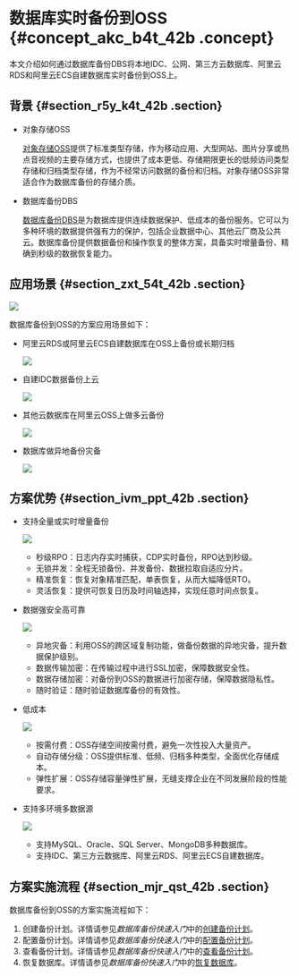 # 数据库实时备份到OSS {#concept_akc_b4t_42b .concept}

本文介绍如何通过数据库备份DBS将本地IDC、公网、第三方云数据库、阿里云RDS和阿里云ECS自建数据库实时备份到OSS上。

## 背景 {#section_r5y_k4t_42b .section}

-   对象存储OSS

    [对象存储OSS](https://www.aliyun.com/product/oss)提供了标准类型存储，作为移动应用、大型网站、图片分享或热点音视频的主要存储方式，也提供了成本更低、存储期限更长的低频访问类型存储和归档类型存储，作为不经常访问数据的备份和归档。对象存储OSS非常适合作为数据库备份的存储介质。

-   数据库备份DBS

    [数据库备份DBS](https://www.aliyun.com/product/dbs)是为数据库提供连续数据保护、低成本的备份服务。它可以为多种环境的数据提供强有力的保护，包括企业数据中心、其他云厂商及公共云。数据库备份提供数据备份和操作恢复的整体方案，具备实时增量备份、精确到秒级的数据恢复能力。


## 应用场景 {#section_zxt_54t_42b .section}

![](http://static-aliyun-doc.oss-cn-hangzhou.aliyuncs.com/assets/img/16444/15325930757487_zh-CN.png)

数据库备份到OSS的方案应用场景如下：

-   阿里云RDS或阿里云ECS自建数据库在OSS上备份或长期归档

    ![](http://static-aliyun-doc.oss-cn-hangzhou.aliyuncs.com/assets/img/16444/15325930767610_zh-CN.jpg)

-   自建IDC数据备份上云

    ![](http://static-aliyun-doc.oss-cn-hangzhou.aliyuncs.com/assets/img/16444/15325930767660_zh-CN.png)

-   其他云数据库在阿里云OSS上做多云备份

    ![](http://static-aliyun-doc.oss-cn-hangzhou.aliyuncs.com/assets/img/16444/15325930767661_zh-CN.png)

-   数据库做异地备份灾备

    ![](http://static-aliyun-doc.oss-cn-hangzhou.aliyuncs.com/assets/img/16444/15325930767663_zh-CN.png)


## 方案优势 {#section_ivm_ppt_42b .section}

-   支持全量或实时增量备份

    ![](http://static-aliyun-doc.oss-cn-hangzhou.aliyuncs.com/assets/img/16444/15325930767488_zh-CN.png)

    -   秒级RPO：日志内存实时捕获，CDP实时备份，RPO达到秒级。
    -   无锁并发：全程无锁备份、并发备份、数据拉取自适应分片。
    -   精准恢复：恢复对象精准匹配，单表恢复，从而大幅降低RTO。
    -   灵活恢复：提供可恢复日历及时间轴选择，实现任意时间点恢复。
-   数据强安全高可靠

    ![](http://static-aliyun-doc.oss-cn-hangzhou.aliyuncs.com/assets/img/16444/15325930767668_zh-CN.png)

    -   异地灾备：利用OSS的跨区域复制功能，做备份数据的异地灾备，提升数据保护级别。
    -   数据传输加密：在传输过程中进行SSL加密，保障数据安全性。
    -   数据存储加密：对备份到OSS的数据进行加密存储，保障数据隐私性。
    -   随时验证：随时验证数据库备份的有效性。
-   低成本

    ![](http://static-aliyun-doc.oss-cn-hangzhou.aliyuncs.com/assets/img/16444/15325930767670_zh-CN.png)

    -   按需付费：OSS存储空间按需付费，避免一次性投入大量资产。
    -   自动存储分级：OSS提供标准、低频、归档多种类型，全面优化存储成本。
    -   弹性扩展：OSS存储容量弹性扩展，无缝支撑企业在不同发展阶段的性能要求。
-   支持多环境多数据源

    ![](http://static-aliyun-doc.oss-cn-hangzhou.aliyuncs.com/assets/img/16444/15325930767674_zh-CN.png)

    -   支持MySQL、Oracle、SQL Server、MongoDB多种数据库。
    -   支持IDC、第三方云数据库、阿里云RDS、阿里云ECS自建数据库。

## 方案实施流程 {#section_mjr_qst_42b .section}

数据库备份到OSS的方案实施流程如下：

1.  创建备份计划。详情请参见*数据库备份快速入门*中的[创建备份计划](https://help.aliyun.com/document_detail/65909.html)。
2.  配置备份计划。详情请参见*数据库备份快速入门*中的[配置备份计划](https://help.aliyun.com/document_detail/59609.html)。
3.  查看备份计划。详情请参见*数据库备份快速入门*中的[查看备份计划](https://help.aliyun.com/document_detail/59616.html)。
4.  恢复数据库。详情请参见*数据库备份快速入门*中的[恢复数据库](https://help.aliyun.com/document_detail/85543.html)。


